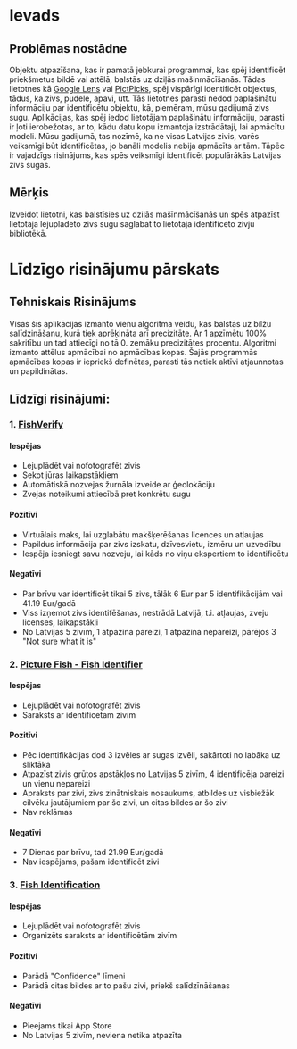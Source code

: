 # Ievads

## Problēmas nostādne

Objektu atpazīšana, kas ir pamatā jebkurai programmai, kas spēj identificēt priekšmetus bildē vai attēlā, balstās uz dziļās mašinmācīšanās. Tādas lietotnes kā [Google Lens](https://lens.google/) vai [PictPicks](https://play.google.com/store/apps/details?id=jp.mydns.usagigoya.imagesearchviewer&hl=en&gl=US), spēj vispārīgi identificēt objektus, tādus, ka zivs, pudele, apavi, utt. Tās lietotnes parasti nedod paplašinātu informāciju par identificētu objektu, kā, piemēram, mūsu gadijumā zivs sugu. Aplikācijas, kas spēj iedod lietotājam paplašinātu informāciju, parasti ir ļoti ierobežotas, ar to, kādu datu kopu izmantoja izstrādātaji, lai apmācītu modeli. Mūsu gadijumā, tas nozīmē, ka ne visas Latvijas zivis, varēs veiksmīgi būt identificētas, jo banāli modelis nebija apmācīts ar tām. Tāpēc ir vajadzīgs risinājums, kas spēs veiksmīgi identificēt populārākās Latvijas zivs sugas.

## Mērķis

Izveidot lietotni, kas balstīsies uz dziļās mašīnmācīšanās un spēs atpazīst lietotāja lejuplādēto zivs sugu saglabāt to lietotāja identificēto zivju bibliotēkā.

# Līdzīgo risinājumu pārskats

## Tehniskais Risinājums

Visas šīs aplikācijas izmanto vienu algoritma veidu, kas balstās uz bilžu salīdzināšanu, kurā tiek aprēķināta arī precizitāte. Ar 1 apzīmētu 100% sakritību un tad attiecīgi no tā 0. zemāku precizitātes procentu. Algoritmi izmanto attēlus apmācībai no apmācības kopas. Šajās programmās apmācības kopas ir iepriekš definētas, parasti tās netiek aktīvi atjaunnotas un papildinātas.

## Līdzīgi risinājumi:

### 1. [FishVerify](https://www.fishverify.com/)

#### Iespējas
- Lejuplādēt vai nofotografēt zivis
- Sekot jūras laikapstākļiem
- Automātiskā nozvejas žurnāla izveide ar ģeolokāciju
- Zvejas noteikumi attiecībā pret konkrētu sugu
#### Pozitīvi
- Virtuālais maks, lai uzglabātu makšķerēšanas licences un atļaujas
- Papildus informācija par zivs izskatu, dzīvesvietu, izmēru un uzvedību
- Iespēja iesniegt savu nozveju, lai kāds no viņu ekspertiem to identificētu
#### Negatīvi
- Par brīvu var identificēt tikai 5 zivs, tālāk 6 Eur par 5 identifikācijām vai 41.19 Eur/gadā
- Viss izņemot zivs identifēšanas, nestrādā Latvijā, t.i. atļaujas, zveju licenses, laikapstākļi
- No Latvijas 5 zivīm, 1 atpazina pareizi, 1 atpazina nepareizi, pārējos 3 "Not sure what it is"

### 2. [Picture Fish - Fish Identifier](https://play.google.com/store/apps/details?id=com.glority.picturefish&hl=en&gl=US)

#### Iespējas
- Lejuplādēt vai nofotografēt zivis
- Saraksts ar identificētām zivīm

#### Pozitīvi
- Pēc identifikācijas dod 3 izvēles ar sugas izvēli, sakārtoti no labāka uz sliktāka
- Atpazīst zivis grūtos apstākļos no Latvijas 5 zivīm, 4 identificēja pareizi un vienu nepareizi
- Apraksts par zivi, zivs zinātniskais nosaukums, atbildes uz visbiežāk cilvēku jautājumiem par šo zivi, un citas bildes ar šo zivi
- Nav reklāmas

#### Negatīvi
- 7 Dienas par brīvu, tad 21.99 Eur/gadā
- Nav iespējams, pašam identificēt zivi


### 3. [Fish Identification](https://fishid.tapcurate.com/)

#### Iespējas
- Lejuplādēt vai nofotografēt zivis
- Organizēts saraksts ar identificētām zivīm

#### Pozitīvi
- Parādā "Confidence" līmeni
- Parādā citas bildes ar to pašu zivi, priekš salīdzīnāšanas

#### Negatīvi
- Pieejams tikai App Store
- No Latvijas 5 zivīm, neviena netika atpazīta



